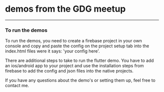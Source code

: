 # demos from the GDG meetup

---
### To run the demos
To run the demos, you need to create a firebase project
in your own console and copy and paste the config on the 
project setup tab into the index.html files were it 
says: 'your config here'.

There are additional steps to take to run the flutter demo. 
You have to add an ios/android app to your project and 
use the installation steps from firebase to add the config
and json files into the native projects.

If you have any questions about the demo's or setting them up, 
feel free to contact me. 

